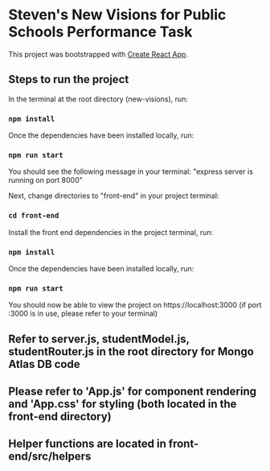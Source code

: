 # Steven's New Visions for Public Schools Performance Task

This project was bootstrapped with [Create React App](https://github.com/facebook/create-react-app).

## Steps to run the project

In the terminal at the root directory (new-visions), run:

### `npm install`

Once the dependencies have been installed locally, run:

### `npm run start`

You should see the following message in your terminal: "express server is running on port 8000"

Next, change directories to "front-end" in your project terminal:

### `cd front-end`

Install the front end dependencies in the project terminal, run:

### `npm install`

Once the dependencies have been installed locally, run:

### `npm run start`

You should now be able to view the project on https://localhost:3000 (if port :3000 is in use, please refer to your terminal)

## Refer to server.js, studentModel.js, studentRouter.js in the root directory for Mongo Atlas DB code
## Please refer to 'App.js' for component rendering and  'App.css' for styling (both located in the front-end directory)
## Helper functions are located in front-end/src/helpers